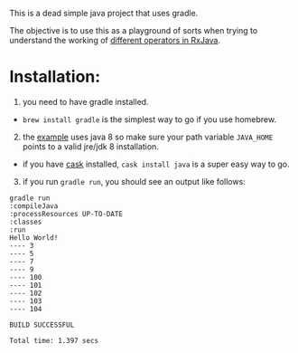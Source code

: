 This is a dead simple java project that uses gradle.

The objective is to use this as a playground of sorts when trying to understand the working of [different operators in RxJava](https://github.com/ReactiveX/RxJava/wiki/Alphabetical-List-of-Observable-Operators).

# Installation:

1. you need to have gradle installed.
  * `brew install gradle` is the simplest way to go if you use homebrew.

2. the [example](https://github.com/ReactiveX/RxJava/issues/1176) uses java 8 so make sure your path variable `JAVA_HOME` points to a valid jre/jdk 8 installation.
  * if you have [cask](http://caskroom.io/) installed, `cask install java` is a super easy way to go.

3. if you run `gradle run`, you should see an output like follows:

<!-- code -->

    gradle run
    :compileJava
    :processResources UP-TO-DATE
    :classes
    :run
    Hello World!
    ---- 3
    ---- 5
    ---- 7
    ---- 9
    ---- 100
    ---- 101
    ---- 102
    ---- 103
    ---- 104

    BUILD SUCCESSFUL

    Total time: 1.397 secs
